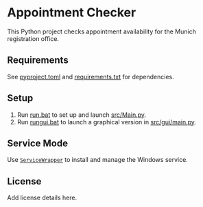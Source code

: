 # Appointment Checker

This Python project checks appointment availability for the Munich registration office.

## Requirements
See [pyproject.toml](pyproject.toml) and [requirements.txt](requirements.txt) for dependencies.

## Setup
1. Run [run.bat](run.bat) to set up and launch [src/Main.py](src/Main.py).  
2. Run [rungui.bat](rungui.bat) to launch a graphical version in [src/gui/main.py](src/gui/main.py).

## Service Mode
Use [`ServiceWrapper`](src/ServiceWrapper.py) to install and manage the Windows service.

## License
Add license details here.